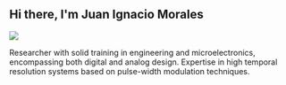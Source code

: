 ## Hi there, I'm Juan Ignacio Morales

<img src="https://readme-typing-svg.herokuapp.com?lines=Electronic+Engineer,+PhD+in+Microelectronics;&center=true&width=600&height=50&color=00FF00&speed=120">

Researcher with solid training in engineering and microelectronics, encompassing both digital and analog design.
Expertise in high temporal resolution systems based on pulse-width modulation techniques.

<!--
**N4ch0M/N4ch0M** is a ✨ _special_ ✨ repository because its `README.md` (this file) appears on your GitHub profile.

Here are some ideas to get you started:

- 🔭 I’m currently working on ...
- 🌱 I’m currently learning ...
- 👯 I’m looking to collaborate on ...
- 🤔 I’m looking for help with ...
- 💬 Ask me about ...
- 📫 How to reach me: ...
- 😄 Pronouns: ...
- ⚡ Fun fact: ...
-->
